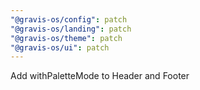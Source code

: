 ```yaml
---
"@gravis-os/config": patch
"@gravis-os/landing": patch
"@gravis-os/theme": patch
"@gravis-os/ui": patch
---
```


Add withPaletteMode to Header and Footer
